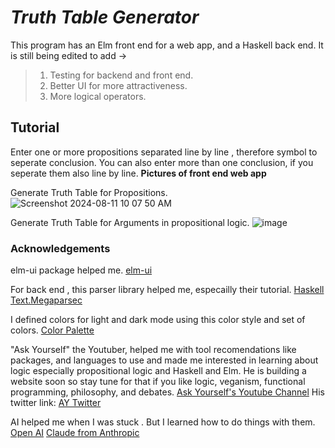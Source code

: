 # *Truth Table Generator* 
This program has an Elm front end for a web app, and a Haskell back end. 
It is still being edited to add ->
> 1. Testing for backend and front end. 
> 2. Better UI for more attractiveness. 
> 3. More logical operators. 
## Tutorial 
Enter one or more propositions separated line by line , therefore symbol to seperate conclusion. 
You can also enter more than one conclusion, if you seperate them also line by line. 
**Pictures of front end web app** 



Generate Truth Table for Propositions. 
![Screenshot 2024-08-11 10 07 50 AM](https://github.com/user-attachments/assets/e750b3e3-a1d7-45c2-b4a4-cd8c50a8ec5a)

Generate Truth Table for Arguments in propositional logic. 
![image](https://github.com/user-attachments/assets/6ab55039-ff14-42df-8e05-72c7c3cd7a0b)


### Acknowledgements
elm-ui package helped me.
[elm-ui](https://package.elm-lang.org/packages/mdgriffith/elm-ui/latest/)

For back end , this parser library helped me, especailly their tutorial. 
[Haskell Text.Megaparsec](https://hackage.haskell.org/package/megaparsec)

I defined colors for light and dark mode using this color style and set of colors. 
[Color Palette](https://github.com/catppuccin/catppuccin) 

"Ask Yourself" the Youtuber, helped me with tool recomendations like packages, and languages to use
and made me interested in learning about logic especially propositional logic 
and Haskell and Elm. He is building a website soon so stay tune for that if you like 
logic, veganism, functional programming, philosophy, and debates. 
[Ask Yourself's Youtube Channel](https://youtube.com/@askyourself?si=4yBpzSoCtESBdr9D) 
His twitter link: 
 [AY Twitter](https://x.com/askyourself92?s=21)

AI helped me when I was stuck . 
But I learned how to do things with them. 
[Open AI](https://openai.com/) 
[Claude from Anthropic](https://www.anthropic.com/)
